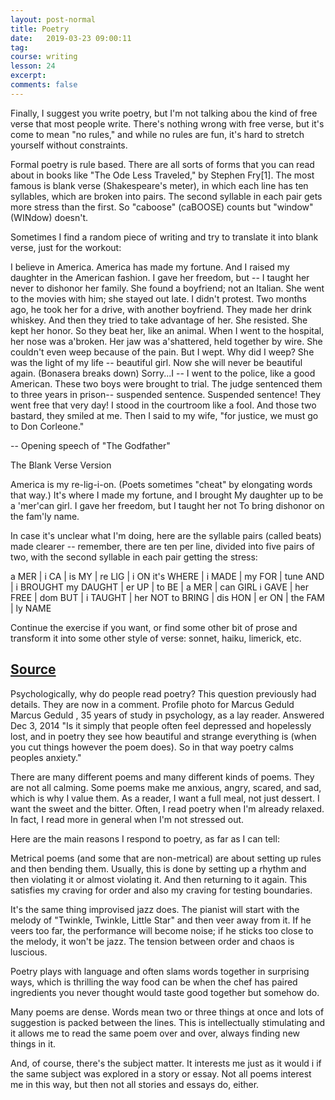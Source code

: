 ```yaml
---
layout: post-normal
title: Poetry
date:   2019-03-23 09:00:11
tag:
course: writing
lesson: 24
excerpt:
comments: false
---
```


Finally, I suggest you write poetry, but I'm not talking abou the kind of free verse that most people write. There's nothing wrong with free verse, but it's come to mean "no rules," and while no rules are fun, it's hard to stretch yourself without constraints.

Formal poetry is rule based. There are all sorts of forms that you can read about in books like "The Ode Less Traveled," by Stephen Fry[1]. The most famous is blank verse (Shakespeare's meter), in which each line has ten syllables, which are broken into pairs. The second syllable in each pair gets more stress than the first. So "caboose" (caBOOSE) counts but "window" (WINdow) doesn't.

Sometimes I find a random piece of writing and try to translate it into blank verse, just for the workout:


I believe in America. America has made my fortune. And I raised my daughter in the American fashion. I gave her freedom, but -- I taught her never to dishonor her family. She found a boyfriend; not an Italian. She went to the movies with him; she stayed out late. I didn't protest. Two months ago, he took her for a drive, with another boyfriend. They made her drink whiskey. And then they tried to take advantage of her. She resisted. She kept her honor. So they beat her, like an animal. When I went to the hospital, her nose was a'broken. Her jaw was a'shattered, held together by wire. She couldn't even weep because of the pain. But I wept. Why did I weep? She was the light of my life -- beautiful girl. Now she will never be beautiful again. (Bonasera breaks down) Sorry...I -- I went to the police, like a good American. These two boys were brought to trial. The judge sentenced them to three years in prison-- suspended sentence. Suspended sentence! They went free that very day! I stood in the courtroom like a fool. And those two bastard, they smiled at me. Then I said to my wife, "for justice, we must go to Don Corleone."


-- Opening speech of "The Godfather"

The Blank Verse Version

America is my re-lig-i-on. (Poets sometimes "cheat" by elongating words that way.)
It's where I made my fortune, and I brought
My daughter up to be a 'mer'can girl.
I gave her freedom, but I taught her not
To bring dishonor on the fam'ly name.

In case it's unclear what I'm doing, here are the syllable pairs (called beats) made clearer -- remember, there are ten per line, divided into five pairs of two, with the second syllable in each pair getting the stress:

a MER | i CA | is MY | re LIG | i ON
it's WHERE | i MADE | my FOR | tune AND | i BROUGHT
my DAUGHT | er UP | to BE | a MER | can GIRL
i GAVE | her FREE | dom BUT | i TAUGHT | her NOT
to BRING | dis HON | er ON | the FAM | ly NAME

Continue the exercise if you want, or find some other bit of prose and transform it into some other style of verse: sonnet, haiku, limerick, etc.

[Source](https://www.quora.com/As-a-high-school-student-what-are-the-best-ways-to-improve-my-writing-both-academically-and-informally/answer/Marcus-Geduld)
----



Psychologically, why do people read poetry?
This question previously had details. They are now in a comment.
Profile photo for Marcus Geduld
Marcus Geduld
, 35 years of study in psychology, as a lay reader.
Answered Dec 3, 2014
"Is it simply that people often feel depressed and hopelessly lost, and in poetry they see how beautiful and strange everything is (when you cut things however the poem does). So in that way poetry calms peoples anxiety."

There are many different poems and many different kinds of poems. They are not all calming. Some poems make me anxious, angry, scared, and sad, which is why I value them. As a reader, I want a full meal, not just dessert. I want the sweet and the bitter. Often, I read poetry when I'm already relaxed. In fact, I read more in general when I'm not stressed out.

Here are the main reasons I respond to poetry, as far as I can tell:

Metrical poems (and some that are non-metrical) are about setting up rules and then bending them. Usually, this is done by setting up a rhythm and then violating it or almost violating it. And then returning to it again. This satisfies my craving for order and also my craving for testing boundaries.

It's the same thing improvised jazz does. The pianist will start with the melody of "Twinkle, Twinkle, Little Star" and then veer away from it. If he veers too far, the performance will become noise; if he sticks too close to the melody, it won't be jazz. The tension between order and chaos is luscious.

Poetry plays with language and often slams words together in surprising ways, which is thrilling the way food can be when the chef has paired ingredients you never thought would taste good together but somehow do.

Many poems are dense. Words mean two or three things at once and lots of suggestion is packed between the lines. This is intellectually stimulating and it allows me to read the same poem over and over, always finding new things in it.

And, of course, there's the subject matter. It interests me just as it would i if the same subject was explored in a story or essay. Not all poems interest me in this way, but then not all stories and essays do, either.
